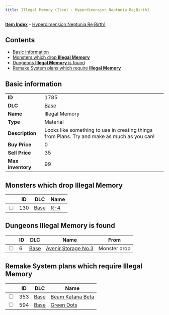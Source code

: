 ```yaml
---
title: Illegal Memory (Item) - Hyperdimension Neptunia Re;Birth1
---
```


[**Item Index**](/neptunia/rb1/item/index.html) - [Hyperdimension Neptunia Re;Birth1](/neptunia/rb1)

## Contents

- [Basic information](#basic-information)
- [Monsters which drop **Illegal Memory**](#monsters-which-drop-illegal-memory)
- [Dungeons **Illegal Memory** is found](#dungeons-illegal-memory-is-found)
- [Remake System plans which require **Illegal Memory**](#remake-system-plans-which-require-illegal-memory)

## Basic information

|   |   |
| -- | -- |
| **ID** | 1785 |
| **DLC** | [Base](/neptunia/rb1/dlc/1-base.html) |
| **Name** | Illegal Memory |
| **Type** | Material |
| **Description** | Looks like something to use in creating things from Plans. Try and make as much as you can! |
| **Buy Price** | 0 |
| **Sell Price** | 35 |
| **Max inventory** | 99 |


## Monsters which drop **Illegal Memory**

|    | ID | DLC | Name |
| -- | -- | --- | ---- |
| <input type="checkbox" id="rb1-monster-1-130" class="trackbox" /> | 130 | [Base](/neptunia/rb1/dlc/1-base.html) | [R-4](/neptunia/rb1/monster/1-130-r-4.html) |


## Dungeons **Illegal Memory** is found

|    | ID | DLC | Name | From |
| -- | -- | --- | ---- | ---- |
| <input type="checkbox" id="rb1-dungeon-1-6" class="trackbox" /> | 6 | [Base](/neptunia/rb1/dlc/1-base.html) | [Avenir Storage No.3](/neptunia/rb1/dungeon/1-6-avenir-storage-no-3.html) | Monster drop |


## Remake System plans which require **Illegal Memory**

|    | ID | DLC | Name |
| -- | -- | --- | ---- |
| <input type="checkbox" id="rb1-quest-1-353" class="trackbox" /> | 353 | [Base](/neptunia/rb1/dlc/1-base.html) | [Beam Katana Beta](/neptunia/rb1/quest/1-353-beam-katana-beta.html) |
| <input type="checkbox" id="rb1-quest-1-594" class="trackbox" /> | 594 | [Base](/neptunia/rb1/dlc/1-base.html) | [Green Dots](/neptunia/rb1/quest/1-594-green-dots.html) |
